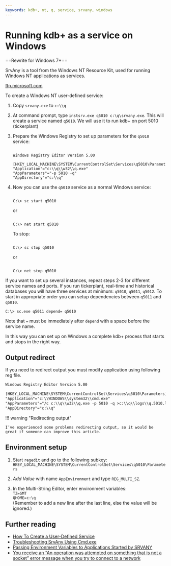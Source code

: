 ```yaml
---
keywords: kdb+, nt, q, service, srvany, windows
---
```


# Running kdb+ as a service on Windows

<!-- FIXME -->
==Rewrite for Windows 7+==



SrvAny is a tool from the Windows NT Resource Kit, used for running Windows NT applications as services. 

<i class="fa fa-download"></i> 
[ftp.microsoft.com](ftp://ftp.microsoft.com/bussys/winnt/winnt-public/reskit/nt40/i386/srvany_x86.exe)

To create a Windows NT user-defined service: 

1.  Copy `srvany.exe` to `c:\\q` 

2.  At command prompt, type ``instsrv.exe q5010 c:\q\srvany.exe``. This will create a service named `q5010`. We will use it to run kdb+ on port 5010 (tickerplant)

3.  Prepare the Windows Registry to set up parameters for the `q5010` service:

    <pre><code class="language-ini"> 
    Windows Registry Editor Version 5.00

    [HKEY_LOCAL_MACHINE\SYSTEM\CurrentControlSet\Services\q5010\Parameters]
    "Application"="c:\\q\\w32\\q.exe"
    "AppParameters"="-p 5010 -q"
    "AppDirectory"="c:\\q"
    </code></pre>

4.  Now you can use the `q5010` service as a normal Windows service:

    <pre><code class="language-dos"> 
    C:\> sc start q5010
    </code></pre>

    or

    <pre><code class="language-dos"> 
    C:\> net start q5010
    </code></pre>

    To stop:

    <pre><code class="language-dos"> 
    C:\> sc stop q5010
    </code></pre>

    or

    <pre><code class="language-dos"> 
    C:\> net stop q5010
    </code></pre>


If you want to set up several instances, repeat steps 2-3 for different service names and ports. If you run tickerplant, real-time and historical databases you will have three services at minimum: `q5010`, `q5011`, `q5012`. To start in appropriate order you can setup dependencies between `q5011` and `q5010`.

```dos
C:\> sc.exe q5011 depend= q5010
```

Note that `=` must be immediately after `depend` with a space before the service name.

In this way you can set up on Windows a complete kdb+ process that starts and stops in the right way.


## Output redirect

If you need to redirect output you must modify application using following reg file.

```txt
Windows Registry Editor Version 5.00

[HKEY_LOCAL_MACHINE\SYSTEM\CurrentControlSet\Services\q5010\Parameters]
"Application"="c:\\WINDOWS\\system32\\cmd.exe"
"AppParameters"="/c c:\\q\\w32\\q.exe -p 5010 -q >c:\\q\\logs\\q.5010.log"
"AppDirectory"="c:\\q"
```

!!! warning "Redirecting output"

    I’ve experienced some problems redirecting output, so it would be great if someone can improve this article. 


## Environment setup

1.  Start `regedit` and go to the following subkey: 
`HKEY_LOCAL_MACHINE\SYSTEM\CurrentControlSet\Services\q5010\Parameters` 


2.  _Add Value_ with name `AppEnvironment` and type `REG_MULTI_SZ`. 


3. In the Multi-String Editor, enter environment variables:  
`TZ=GMT`  
`QHOME=c:\q`  
(Remember to add a new line after the last line, else the value will be ignored.)


## <i class="far fa-hand-point-right"></i> Further reading

-   [How To Create a User-Defined Service](http://support.microsoft.com/kb/137890)
-   [Troubleshooting SrvAny Using Cmd.exe](http://support.microsoft.com/kb/152460)
-   [Passing Environment Variables to Applications Started by SRVANY](http://support.microsoft.com/kb/197178)
-   [You receive an “An operation was attempted on something that is not a socket” error message when you try to connect to a network](http://support.microsoft.com/kb/817571)
